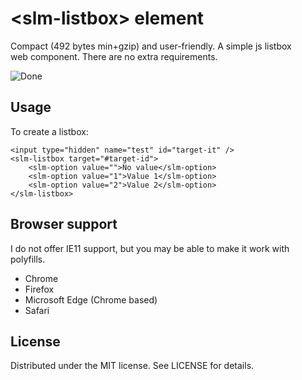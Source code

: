 # &lt;slm-listbox&gt; element

Compact (492 bytes min+gzip) and user-friendly. A simple js listbox web component. There are no extra requirements.

![Done](https://c.tenor.com/iN6--FUiMnAAAAAC/noted-notes.gif)

## Usage

To create a listbox:

```
<input type="hidden" name="test" id="target-it" />
<slm-listbox target="#target-id">
    <slm-option value="">No value</slm-option>
    <slm-option value="1">Value 1</slm-option>
    <slm-option value="2">Value 2</slm-option>
</slm-listbox>
```

## Browser support

I do not offer IE11 support, but you may be able to make it work with polyfills.

-   Chrome
-   Firefox
-   Microsoft Edge (Chrome based)
-   Safari

## License

Distributed under the MIT license. See LICENSE for details.
